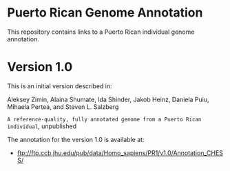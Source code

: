 # Puerto Rican Genome Annotation
This repository contains links to a Puerto Rican individual genome annotation.  

# Version 1.0
This is an initial version described in:

Aleksey Zimin, Alaina Shumate, Ida Shinder, Jakob Heinz, Daniela Puiu, Mihaela Pertea, and Steven L. Salzberg

`A reference-quality, fully annotated genome from a Puerto Rican individual`, unpublished

The annotation for the version 1.0 is available at:

* ftp://ftp.ccb.jhu.edu/pub/data/Homo_sapiens/PR1/v1.0/Annotation_CHESS/

